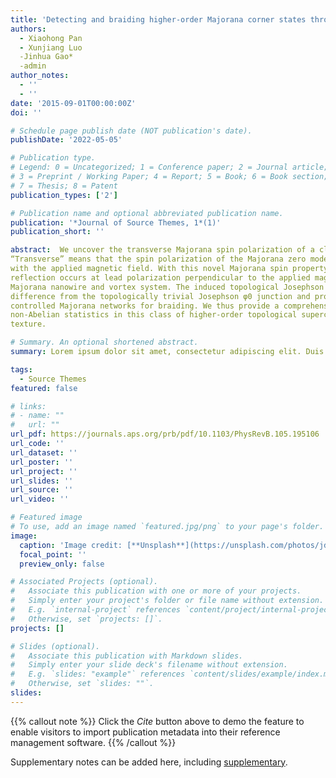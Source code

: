 ```yaml
---
title: 'Detecting and braiding higher-order Majorana corner states through their spin degree of freedom'
authors:
  - Xiaohong Pan
  - Xunjiang Luo
  -Jinhua Gao*
  -admin
author_notes:
  - ''
  - ''
date: '2015-09-01T00:00:00Z'
doi: ''

# Schedule page publish date (NOT publication's date).
publishDate: '2022-05-05'

# Publication type.
# Legend: 0 = Uncategorized; 1 = Conference paper; 2 = Journal article;
# 3 = Preprint / Working Paper; 4 = Report; 5 = Book; 6 = Book section;
# 7 = Thesis; 8 = Patent
publication_types: ['2']

# Publication name and optional abbreviated publication name.
publication: '*Journal of Source Themes, 1*(1)'
publication_short: ''

abstract:  We uncover the transverse Majorana spin polarization of a class of higher-order topological superconductors.
“Transverse” means that the spin polarization of the Majorana zero modes is perpendicular instead of parallel
with the applied magnetic field. With this novel Majorana spin property, we predict the spin-selective Andreev
reflection occurs at lead polarization perpendicular to the applied magnetic field, in sharp contrast to that in the
Majorana nanowire and vortex system. The induced topological Josephson φ0 junction shows the qualitative
difference from the topologically trivial Josephson φ0 junction and provides benefits in constructing all electronically
controlled Majorana networks for braiding. We thus provide a comprehensive scheme for probing
non-Abelian statistics in this class of higher-order topological superconductors with transverse Majorana spin
texture.

# Summary. An optional shortened abstract.
summary: Lorem ipsum dolor sit amet, consectetur adipiscing elit. Duis posuere tellus ac convallis placerat. Proin tincidunt magna sed ex sollicitudin condimentum.

tags:
  - Source Themes
featured: false

# links:
# - name: ""
#   url: ""
url_pdf: https://journals.aps.org/prb/pdf/10.1103/PhysRevB.105.195106
url_code: ''
url_dataset: ''
url_poster: ''
url_project: ''
url_slides: ''
url_source: ''
url_video: ''

# Featured image
# To use, add an image named `featured.jpg/png` to your page's folder.
image:
  caption: 'Image credit: [**Unsplash**](https://unsplash.com/photos/jdD8gXaTZsc)'
  focal_point: ''
  preview_only: false

# Associated Projects (optional).
#   Associate this publication with one or more of your projects.
#   Simply enter your project's folder or file name without extension.
#   E.g. `internal-project` references `content/project/internal-project/index.md`.
#   Otherwise, set `projects: []`.
projects: []

# Slides (optional).
#   Associate this publication with Markdown slides.
#   Simply enter your slide deck's filename without extension.
#   E.g. `slides: "example"` references `content/slides/example/index.md`.
#   Otherwise, set `slides: ""`.
slides:
---
```


{{% callout note %}}
Click the _Cite_ button above to demo the feature to enable visitors to import publication metadata into their reference management software.
{{% /callout %}}

Supplementary notes can be added here, including [supplementary](https://journals.aps.org/prb/supplemental/10.1103/PhysRevB.105.L180502/Supplementary_material.pdf).
